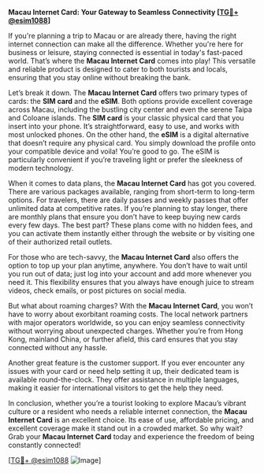 **Macau Internet Card: Your Gateway to Seamless Connectivity [[TG💪+ @esim1088](https://t.me/s/esim1088)]**

If you're planning a trip to Macau or are already there, having the right internet connection can make all the difference. Whether you're here for business or leisure, staying connected is essential in today's fast-paced world. That’s where the **Macau Internet Card** comes into play! This versatile and reliable product is designed to cater to both tourists and locals, ensuring that you stay online without breaking the bank.

Let’s break it down. The **Macau Internet Card** offers two primary types of cards: the **SIM card** and the **eSIM**. Both options provide excellent coverage across Macau, including the bustling city center and even the serene Taipa and Coloane islands. The **SIM card** is your classic physical card that you insert into your phone. It’s straightforward, easy to use, and works with most unlocked phones. On the other hand, the **eSIM** is a digital alternative that doesn’t require any physical card. You simply download the profile onto your compatible device and voila! You’re good to go. The eSIM is particularly convenient if you’re traveling light or prefer the sleekness of modern technology.

When it comes to data plans, the **Macau Internet Card** has got you covered. There are various packages available, ranging from short-term to long-term options. For travelers, there are daily passes and weekly passes that offer unlimited data at competitive rates. If you’re planning to stay longer, there are monthly plans that ensure you don’t have to keep buying new cards every few days. The best part? These plans come with no hidden fees, and you can activate them instantly either through the website or by visiting one of their authorized retail outlets.

For those who are tech-savvy, the **Macau Internet Card** also offers the option to top up your plan anytime, anywhere. You don’t have to wait until you run out of data; just log into your account and add more whenever you need it. This flexibility ensures that you always have enough juice to stream videos, check emails, or post pictures on social media.

But what about roaming charges? With the **Macau Internet Card**, you won’t have to worry about exorbitant roaming costs. The local network partners with major operators worldwide, so you can enjoy seamless connectivity without worrying about unexpected charges. Whether you’re from Hong Kong, mainland China, or further afield, this card ensures that you stay connected without any hassle.

Another great feature is the customer support. If you ever encounter any issues with your card or need help setting it up, their dedicated team is available round-the-clock. They offer assistance in multiple languages, making it easier for international visitors to get the help they need.

In conclusion, whether you’re a tourist looking to explore Macau’s vibrant culture or a resident who needs a reliable internet connection, the **Macau Internet Card** is an excellent choice. Its ease of use, affordable pricing, and excellent coverage make it stand out in a crowded market. So why wait? Grab your **Macau Internet Card** today and experience the freedom of being constantly connected!

[[TG💪+ @esim1088](https://t.me/s/esim1088) ![Image](https://i.postimg.cc/Y0z9fWf4/image.png)]